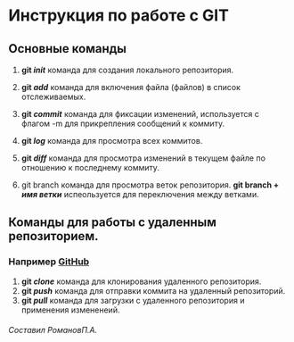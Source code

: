 # Инструкция по работе с GIT

## Основные команды 

1. __git *init*__ команда для создания локального репозитория.
2. __git *add*__ команда для включения файла (файлов) в список отслеживаемых.
3. __git *commit*__ команда для фиксации изменений, используется с флагом -m для прикрепления сообщений к коммиту.
4. __git *log*__ команда для просмотра всех коммитов.

5. __git *diff*__ команда для  просмотра изменений в текущем файле по отношению к последнему коммиту.

6. git branch команда для просмотра веток репозитория. __git branch + *имя ветки*__ испеользуется для переключения между ветками.

## Команды для работы с удаленным репозиторием.
### Например [GitHub](github.com)

1. __git *clone*__ команда для клонирования удаленного репозитория.
2. __git *push*__ команда для отправки коммита на удаленный репозиторий.
3. __git *pull*__ команда для загрузки с удаленного репозитория и применения измененеий. 

###### Составил РомановП.А.